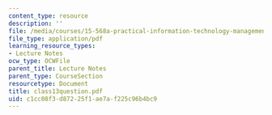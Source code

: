 ```yaml
---
content_type: resource
description: ''
file: /media/courses/15-568a-practical-information-technology-management-spring-2005/c1cc08f3d87225f1ae7af225c96b4bc9_class13question.pdf
file_type: application/pdf
learning_resource_types:
- Lecture Notes
ocw_type: OCWFile
parent_title: Lecture Notes
parent_type: CourseSection
resourcetype: Document
title: class13question.pdf
uid: c1cc08f3-d872-25f1-ae7a-f225c96b4bc9
---
```

